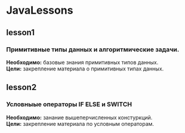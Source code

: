 # JavaLessons

## lesson1
### Примитивные типы данных и алгоритмические задачи.  
**Необходимо:** базовые знания примитивных типов данных.  
**Цели:** закрепление материала о примитивных типах данных. 


## lesson2 
### Условныые операторы IF ELSE и SWITCH
**Необходимо:** занание вышеперчисленных констуркций.   
**Цели:** закрепление материала по условным операторам.
